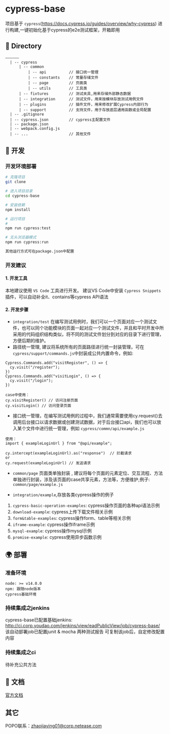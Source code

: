 # cypress-base

项目基于 `cypress`(https://docs.cypress.io/guides/overview/why-cypress) 进行构建,一键初始化基于cypress的e2e测试框架，开箱即用

## 📁 Directory

```
——————
  | -- cypress
      | -- common
          | -- api          // 接口统一管理
          | -- constants    // 常量存储文件
          | -- page         // 页面类
          | -- utils        // 工具类
      | -- fixtures         // 测试夹具,用来存储外部静态数据
      | -- integration      // 测试文件，用来按模块存放测试用例文件
      | -- plugins          // 插件文件，用来修改扩展Cypress内部行为
      | -- support          // 支持文件，用于存放底层通用函数或全局配置
  | -- .gitignore
  | -- cypress.json         // cypress主配置文件
  | -- package.json
  | -- webpack.config.js      
  | -- ...                  // 其他文件
```

## 🔨 开发

### 开发环境部署

```bash
# 克隆项目
git clone 

# 进入项目目录
cd cypress-base

# 安装依赖
npm install

# 运行项目
# 
npm run cypress:test

# 无头浏览器模式
npm run cypress:run

其他运行方式可在package.json中配置

```


### 开发建议

#### 1. 开发工具

本地建议使用 `VS Code` 工具进行开发。
建议VS Code中安装 `Cypress Snippets`插件，可以自动补全it、contains等cypress API语法

#### 2. 开发步骤

- `integration/test` 在编写测试用例时，我们可以一个页面对应一个测试文件，也可以同个功能模块的页面一起对应一个测试文件，并且和平时开发中所采用的代码组织结构类似，将不同的测试文件划分到对应的目录下进行管理，方便后期的维护。
- 路径统一管理, 建议将系统所有的页面路径进行统一封装管理，可在  `cypress/support/commands.js`中封装成公共内置命令，例如:
```
Cypress.Commands.add("visitRegister", () => {
  cy.visit("/register");
})
Cypress.Commands.add("visitLogin", () => {
  cy.visit("/login");
})

case中使用：
cy.visitRegister() // 访问注册页面
cy.visitLogin() // 访问登录页面

```
- 接口统一管理，在编写测试用例的过程中，我们通常需要使用cy.request()去调用后台接口以请求数据或创建测试数据，对于后台接口api，我们也可以放入某个文件中进行统一管理，例如 `cypress/commn/api/example.js`

```
使用：
import { exampleLoginUrl } from "@api/example";

cy.intercept(exampleLoginUrl).as("response")  // 拦截请求
or 
cy.request(exampleLoginUrl) // 发送请求

```

- `common/page` 页面类单独封装 , 建议将每个页面的元素定位、交互流程、方法单独进行封装，涉及该页面的case共享元素，方法等，方便维护,例子: `common/page/example.js`


- `integration/example`,存放各类cypress操作的例子
1. `cypress-basic-operation-examples`: cypress操作页面的各种api语法示例
2. `download-example`: cypress上传下载文件相关示例
3. `form&table-examples`: cypress操作form、table等相关示例
4. `iframe-example`: cypress操作iframe示例
5. `mysql-example`: cypress操作mysql示例
6. `promise-example`: cypress使用异步函数示例


## 🌍 部署

### 准备环境

```
node: >= v14.0.0
npm: 跟随node版本
cypress基础环境

```

### 持续集成之jenkins
cypress-base已配置基础jenkins:
http://ci.corp.youdao.com/jenkins/view/eadPublicView/job/cypress-base/
该自动部署job已配置junit & mocha 两种测试报告
可复制该job后，自定修改配置内容
### 持续集成之ci

待补充公共方法
## 📓 文档


[官方文档](https://docs.cypress.io/guides/getting-started/installing-cypress)

## 其它
POPO联系：zhaojiaying01@corp.netease.com




